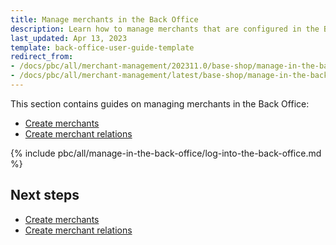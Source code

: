 ```yaml
---
title: Manage merchants in the Back Office
description: Learn how to manage merchants that are configured in the B2B Spryker Cloud Commerce OS Back Office for your Spryker Projects.
last_updated: Apr 13, 2023
template: back-office-user-guide-template
redirect_from:
- /docs/pbc/all/merchant-management/202311.0/base-shop/manage-in-the-back-office/log-into-the-back-office.html
- /docs/pbc/all/merchant-management/latest/base-shop/manage-in-the-back-office/manage-merchants-in-the-back-office.html
---
```


This section contains guides on managing merchants in the Back Office:

- [Create merchants](/docs/pbc/all/merchant-management/{{page.version}}/base-shop/manage-in-the-back-office/create-merchants.html)
- [Create merchant relations](/docs/pbc/all/merchant-management/{{page.version}}/base-shop/manage-in-the-back-office/create-merchant-relations.html)

{% include pbc/all/manage-in-the-back-office/log-into-the-back-office.md %} <!-- To edit, see /_includes/pbc/all/manage-in-the-back-office/log-into-the-back-office.md -->

## Next steps

- [Create merchants](/docs/pbc/all/merchant-management/{{page.version}}/base-shop/manage-in-the-back-office/create-merchants.html)
- [Create merchant relations](/docs/pbc/all/merchant-management/{{page.version}}/base-shop/manage-in-the-back-office/create-merchant-relations.html)
